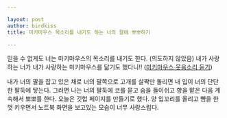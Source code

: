 ```yaml
---

layout: post
author: birdkiss
title: 미키마우스 목소리를 내기도 하는 너의 팔에 뽀뽀하기

---
```




믿을 수 없게도 너는 미키마우스의 목소리를 내기도 한다. (의도하지 않았음) 내가 사랑하는 너가 내가 사랑하는 미키마우스를 닮기도 했다니!! ([미키마우스 웃음소리 듣기](https://youtu.be/9KAgPX612VA))

내가 너의 팔을 잡고 있은 채로 너의 팔쪽으로 고개를 살짝만 돌리면 내 입이 너의 단단한 팔둑에 닿는다. 그러면 나는 너의 팔둑에 코를 묻고 숨을 들이쉬고 향을 맡은 다음 계속해서 뽀뽀를 한다. 오늘은 깃헙 페이지를 만들기로 했다. 양 입꼬리를 올리고 뺨을 한껏 키우면서 노트북 화면을 보고있는 모습이 너무 사랑스럽다.

